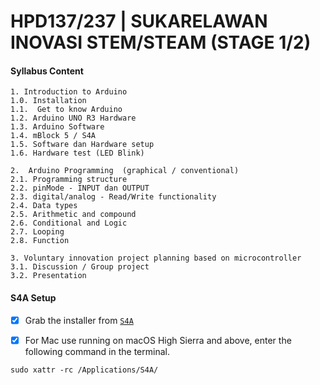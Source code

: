 # HPD137/237 | SUKARELAWAN INOVASI STEM/STEAM (STAGE 1/2)

#### Syllabus Content

```
1. Introduction to Arduino
1.0. Installation
1.1.  Get to know Arduino
1.2. Arduino UNO R3 Hardware 
1.3. Arduino Software
1.4. mBlock 5 / S4A
1.5. Software dan Hardware setup
1.6. Hardware test (LED Blink)

2.  Arduino Programming  (graphical / conventional)
2.1. Programming structure
2.2. pinMode - INPUT dan OUTPUT
2.3. digital/analog - Read/Write functionality
2.4. Data types
2.5. Arithmetic and compound
2.6. Conditional and Logic
2.7. Looping
2.8. Function

3. Voluntary innovation project planning based on microcontroller
3.1. Discussion / Group project
3.2. Presentation

```

#### S4A Setup

- [x] Grab the installer from [`S4A`](http://s4a.cat)

- [x] For Mac use running on macOS High Sierra and above, enter the following command in the terminal.

```
sudo xattr -rc /Applications/S4A/ 
```
